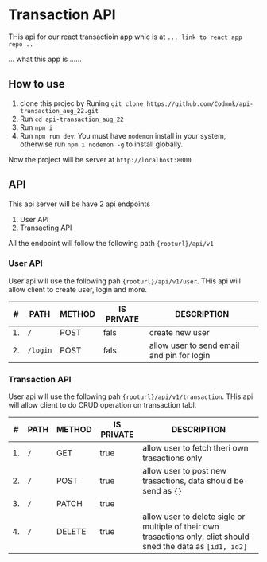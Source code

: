 # Transaction API

THis api for our react transactioin app whic is at `... link to react app repo ..`

... what this app is ......

## How to use

1. clone this projec by Runing `git clone https://github.com/Codmnk/api-transaction_aug_22.git`
2. Run `cd api-transaction_aug_22`
3. Run `npm i`
4. Run `npm run dev`. You must have `nodemon` install in your system, otherwise run `npm i nodemon -g` to install globally.

Now the project will be server at `http://localhost:8000`

## API

This api server will be have 2 api endpoints

1. User API
2. Transacting API

All the endpoint will follow the following path `{rooturl}/api/v1`

### User API

User api will use the following pah `{rooturl}/api/v1/user`. THis api will allow client to create user, login and more.

| #   | PATH     | METHOD | IS PRIVATE | DESCRIPTION                                |
| --- | -------- | ------ | ---------- | ------------------------------------------ |
| 1.  | `/`      | POST   | fals       | create new user                            |
| 2.  | `/login` | POST   | fals       | allow user to send email and pin for login |

### Transaction API

User api will use the following pah `{rooturl}/api/v1/transaction`. THis api will allow client to do CRUD operation on transaction tabl.

| #   | PATH | METHOD | IS PRIVATE | DESCRIPTION                                                                                                      |
| --- | ---- | ------ | ---------- | ---------------------------------------------------------------------------------------------------------------- |
| 1.  | `/`  | GET    | true       | allow user to fetch theri own trasactions only                                                                   |
| 2.  | `/`  | POST   | true       | allow user to post new trasactions, data should be send as `{}`                                                  |
| 3.  | `/`  | PATCH  | true       |                                                                                                                  |
| 4.  | `/`  | DELETE | true       | allow user to delete sigle or multiple of their own trasactions only. cliet should sned the data as `[id1, id2]` |
